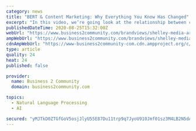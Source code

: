 ```yaml
---
category: news
title: "BERT & Content Marketing: Why Everything You Know Has Changed"
excerpt: "In this video, we’re going look at the relationship between content marketing and BERT, Google’s Natural Language Processor, that’s"
publishedDateTime: 2020-08-25T15:32:00Z
webUrl: "https://www.business2community.com/brandviews/shelley-media-arts/bert-content-marketing-why-everything-you-know-has-changed-02339077"
ampWebUrl: "https://www.business2community.com/brandviews/shelley-media-arts/bert-content-marketing-why-everything-you-know-has-changed-02339077/amp"
cdnAmpWebUrl: "https://www-business2community-com.cdn.ampproject.org/c/s/www.business2community.com/brandviews/shelley-media-arts/bert-content-marketing-why-everything-you-know-has-changed-02339077/amp"
type: article
quality: 24
heat: 24
published: false

provider:
  name: Business 2 Community
  domain: business2community.com

topics:
  - Natural Language Processing
  - AI

secured: "yMJTkD0ZTGfGoV5osjJlyU55E87Du11trp9q7JyoU910Jmf01sz3M4LB2N5dAJcVpJ4ds1ACV3dNqVtv+ZjPTmOXul8g/JGQHFiTOB3Z4mBTwnWOLddFyVhOnLLWp2JnboeibYGMQehb4RdWNwqsWCeTLsKMi+xeP8xc1kJjhjwTktCiUjo7Oe6qFr2ZdSRQdZxLhuzFWg9aB0aCb0Y9ns6WeR4MqHA61T39yR0vLHRTVblbrXhrF69DkQ6GRckWUOP2hlcs2OXU+GDG5SIlF9SVXGwrFKQPe12JeUGXJ/Pii4m0EHz+/eNeRbKKzYf28cRcpldkO81SHJB08wKufg==;JDS7fGmO7vS27ijnWcqeYw=="
---
```


